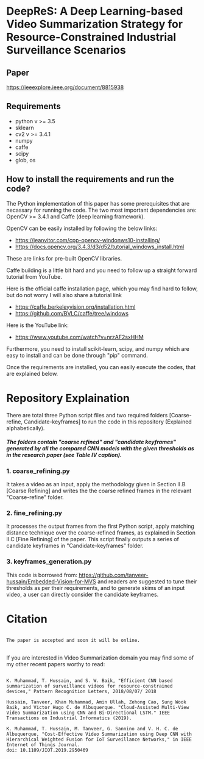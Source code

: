 DeepReS: A Deep Learning-based Video Summarization Strategy for Resource-Constrained Industrial Surveillance Scenarios
=======

## Paper
https://ieeexplore.ieee.org/document/8815938

## Requirements
- python v >= 3.5
- sklearn
- cv2 v >= 3.4.1
- numpy
- caffe
- scipy
- glob, os

## How to install the requirements and run the code?
The Python implementation of this paper has some prerequisites that are necassary for running the code.
The two most important dependencies are: OpenCV >= 3.4.1 and Caffe (deep learning framework).

OpenCV can be easily installed by following the below links:
- https://jeanvitor.com/cpp-opencv-windonws10-installing/
- https://docs.opencv.org/3.4.3/d3/d52/tutorial_windows_install.html

These are links for pre-built OpenCV libraries.

Caffe building is a little bit hard and you need to follow up a straight forward tutorial from YouTube. 

Here is the official caffe installation page, which you may find hard to follow, but do not worry I will also share a tutorial link
- https://caffe.berkeleyvision.org/installation.html
- https://github.com/BVLC/caffe/tree/windows

Here is the YouTube link:

- https://www.youtube.com/watch?v=nrzAF2sxHHM

Furthermore, you need to install scikit-learn, scipy, and numpy which are easy to install and can be done through "pip" command.

Once the requirements are installed, you can easily execute the codes, that are explained below.

# Repository Explaination
There are total three Python script files and two required folders [Coarse-refine, Candidate-keyframes] to run the code in this repository (Explained alphabetically). 
##### The folders contain "coarse refined" and "candidate keyframes" generated by all the compared CNN models with the given thresholds as in the research paper (see Table IV caption).

### 1. coarse_refining.py

It takes a video as an input, apply the methodology given in Section II.B [Coarse Refining] and writes the the coarse refined frames in the relevant "Coarse-refine" folder.

### 2. fine_refining.py

It processes the output frames from the first Python script, apply matching distance technique over the coarse-refined frames, as explained in Section II.C [Fine Refining] of the paper. This script finally outputs a series of candidate keyframes in "Candidate-keyframes" folder.

### 3. keyframes_generation.py

This code is borrowed from:
https://github.com/tanveer-hussain/Embedded-Vision-for-MVS
and readers are suggested to tune their thresholds as per their requirements, and to generate skims of an input video, a user can directly consider the candidate keyframes.


# Citation
<pre>
<code>
The paper is accepted and soon it will be online.
</code>
</pre>

If you are interested in Video Summarization domain you may find some of my other recent papers worthy to read:

<pre>
<code>
K. Muhammad, T. Hussain, and S. W. Baik, "Efficient CNN based summarization of surveillance videos for resource-constrained devices," Pattern Recognition Letters, 2018/08/07/ 2018

Hussain, Tanveer, Khan Muhammad, Amin Ullah, Zehong Cao, Sung Wook Baik, and Victor Hugo C. de Albuquerque. "Cloud-Assisted Multi-View Video Summarization using CNN and Bi-Directional LSTM." IEEE Transactions on Industrial Informatics (2019).

K. Muhammad, T. Hussain, M. Tanveer, G. Sannino and V. H. C. de Albuquerque, "Cost-Effective Video Summarization using Deep CNN with Hierarchical Weighted Fusion for IoT Surveillance Networks," in IEEE Internet of Things Journal.
doi: 10.1109/JIOT.2019.2950469
</code>
</pre>


